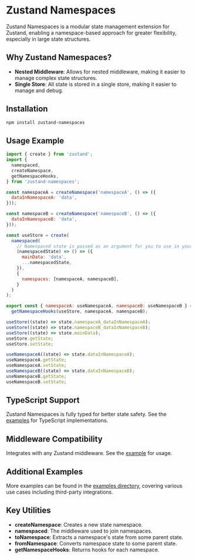 # Zustand Namespaces

Zustand Namespaces is a modular state management extension for Zustand, enabling a namespace-based approach for greater flexibility, especially in large state structures.

## Why Zustand Namespaces?

- **Nested Middleware**: Allows for nested middleware, making it easier to manage complex state structures.
- **Single Store**: All state is stored in a single store, making it easier to manage and debug.

## Installation

```bash
npm install zustand-namespaces
```

## Usage Example

```javascript
import { create } from 'zustand';
import {
  namespaced,
  createNamespace,
  getNamespaceHooks,
} from 'zustand-namespaces';

const namespaceA = createNamespace('namespaceA', () => ({
  dataInNamespaceA: 'data',
}));

const namespaceB = createNamespace('namespaceB', () => ({
  dataInNamespaceB: 'data',
}));

const useStore = create(
  namespaced(
    // Namespaced state is passed as an argument for you to use in your store
    (namespacedState) => () => ({
      mainData: 'data',
      ...namespacedState,
    }),
    {
      namespaces: [namespaceA, namespaceB],
    }
  )
);

export const { namespaceA: useNamespaceA, namespaceB: useNamespaceB } =
  getNamespaceHooks(useStore, namespaceA, namespaceB);

useStore((state) => state.namespaceA_dataInNamespaceA);
useStore((state) => state.namespaceB_dataInNamespaceB);
useStore((state) => state.mainData);
useStore.getState;
useStore.setState;

useNamespaceA((state) => state.dataInNamespaceA);
useNamespaceA.getState;
useNamespaceA.setState;
useNamespaceB((state) => state.dataInNamespaceB);
useNamespaceB.getState;
useNamespaceB.setState;
```

## TypeScript Support

Zustand Namespaces is fully typed for better state safety. See the [examples](https://github.com/mooalot/zustand-namespaces/tree/main/examples) for TypeScript implementations.

## Middleware Compatibility

Integrates with any Zustand middleware. See the [example](https://github.com/mooalot/zustand-namespaces/blob/main/examples/namespacesWithMiddleware.ts) for usage.

## Additional Examples

More examples can be found in the [examples directory](https://github.com/mooalot/zustand-namespaces/tree/main/examples), covering various use cases including third-party integrations.

## Key Utilities

- **createNamespace**: Creates a new state namespace.
- **namespaced**: The middleware used to join namespaces.
- **toNamespace**: Extracts a namespace's state from some parent state.
- **fromNamespace**: Converts namespace state to some parent state.
- **getNamespaceHooks**: Returns hooks for each namespace.
